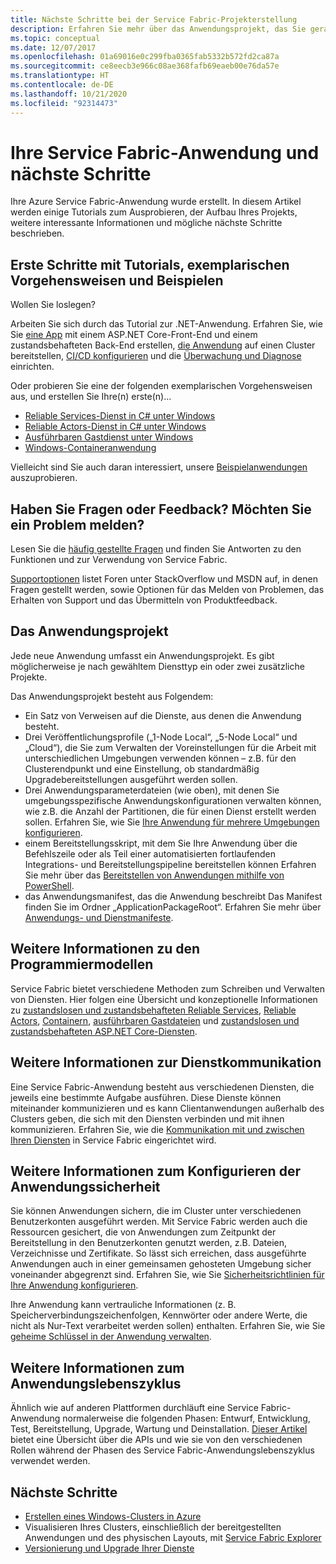 ```yaml
---
title: Nächste Schritte bei der Service Fabric-Projekterstellung
description: Erfahren Sie mehr über das Anwendungsprojekt, das Sie gerade in Visual Studio erstellt haben.  Erfahren Sie, wie Sie mithilfe von Tutorials Dienste erstellen können, und erfahren Sie mehr über die Entwicklung von Diensten für Service Fabric.
ms.topic: conceptual
ms.date: 12/07/2017
ms.openlocfilehash: 01a69016e0c299fba0365fab5332b572fd2ca87a
ms.sourcegitcommit: ce8eecb3e966c08ae368fafb69eaeb00e76da57e
ms.translationtype: HT
ms.contentlocale: de-DE
ms.lasthandoff: 10/21/2020
ms.locfileid: "92314473"
---
```

# <a name="your-service-fabric-application-and-next-steps"></a>Ihre Service Fabric-Anwendung und nächste Schritte
Ihre Azure Service Fabric-Anwendung wurde erstellt. In diesem Artikel werden einige Tutorials zum Ausprobieren, der Aufbau Ihres Projekts, weitere interessante Informationen und mögliche nächste Schritte beschrieben.

## <a name="get-started-with-tutorials-walk-throughs-and-samples"></a>Erste Schritte mit Tutorials, exemplarischen Vorgehensweisen und Beispielen
Wollen Sie loslegen?  

Arbeiten Sie sich durch das Tutorial zur .NET-Anwendung. Erfahren Sie, wie Sie [eine App](service-fabric-tutorial-create-dotnet-app.md) mit einem ASP.NET Core-Front-End und einem zustandsbehafteten Back-End erstellen, [die Anwendung](service-fabric-tutorial-deploy-app-to-party-cluster.md) auf einen Cluster bereitstellen, [CI/CD konfigurieren](service-fabric-tutorial-deploy-app-with-cicd-vsts.md) und die [Überwachung und Diagnose](service-fabric-tutorial-monitoring-aspnet.md) einrichten.

Oder probieren Sie eine der folgenden exemplarischen Vorgehensweisen aus, und erstellen Sie Ihre(n) erste(n)...
- [Reliable Services-Dienst in C# unter Windows](service-fabric-reliable-services-quick-start.md) 
- [Reliable Actors-Dienst in C# unter Windows](service-fabric-reliable-actors-get-started.md) 
- [Ausführbaren Gastdienst unter Windows](quickstart-guest-app.md) 
- [Windows-Containeranwendung](service-fabric-get-started-containers.md) 

Vielleicht sind Sie auch daran interessiert, unsere [Beispielanwendungen](/samples/browse/?products=azure) auszuprobieren.

## <a name="have-questions-or-feedback--need-to-report-an-issue"></a>Haben Sie Fragen oder Feedback?  Möchten Sie ein Problem melden?
Lesen Sie die [häufig gestellte Fragen](service-fabric-common-questions.md) und finden Sie Antworten zu den Funktionen und zur Verwendung von Service Fabric.

[Supportoptionen](service-fabric-support.md) listet Foren unter StackOverflow und MSDN auf, in denen Fragen gestellt werden, sowie Optionen für das Melden von Problemen, das Erhalten von Support und das Übermitteln von Produktfeedback.

## <a name="the-application-project"></a>Das Anwendungsprojekt
Jede neue Anwendung umfasst ein Anwendungsprojekt. Es gibt möglicherweise je nach gewähltem Diensttyp ein oder zwei zusätzliche Projekte.

Das Anwendungsprojekt besteht aus Folgendem:

* Ein Satz von Verweisen auf die Dienste, aus denen die Anwendung besteht.
* Drei Veröffentlichungsprofile („1-Node Local“, „5-Node Local“ und „Cloud“), die Sie zum Verwalten der Voreinstellungen für die Arbeit mit unterschiedlichen Umgebungen verwenden können – z.B. für den Clusterendpunkt und eine Einstellung, ob standardmäßig Upgradebereitstellungen ausgeführt werden sollen.
* Drei Anwendungsparameterdateien (wie oben), mit denen Sie umgebungsspezifische Anwendungskonfigurationen verwalten können, wie z.B. die Anzahl der Partitionen, die für einen Dienst erstellt werden sollen. Erfahren Sie, wie Sie [Ihre Anwendung für mehrere Umgebungen konfigurieren](service-fabric-manage-multiple-environment-app-configuration.md).
* einem Bereitstellungsskript, mit dem Sie Ihre Anwendung über die Befehlszeile oder als Teil einer automatisierten fortlaufenden Integrations- und Bereitstellungspipeline bereitstellen können Erfahren Sie mehr über das [Bereitstellen von Anwendungen mithilfe von PowerShell](service-fabric-deploy-remove-applications.md).
* das Anwendungsmanifest, das die Anwendung beschreibt Das Manifest finden Sie im Ordner „ApplicationPackageRoot“. Erfahren Sie mehr über [Anwendungs- und Dienstmanifeste](service-fabric-application-model.md).



## <a name="learn-more-about-the-programming-models"></a>Weitere Informationen zu den Programmiermodellen
Service Fabric bietet verschiedene Methoden zum Schreiben und Verwalten von Diensten.  Hier folgen eine Übersicht und konzeptionelle Informationen zu [zustandslosen und zustandsbehafteten Reliable Services](service-fabric-reliable-services-introduction.md), [Reliable Actors](service-fabric-reliable-actors-introduction.md), [Containern](service-fabric-containers-overview.md), [ausführbaren Gastdateien](service-fabric-guest-executables-introduction.md) und [zustandslosen und zustandsbehafteten ASP.NET Core-Diensten](service-fabric-reliable-services-communication-aspnetcore.md).

## <a name="learn-about-service-communication"></a>Weitere Informationen zur Dienstkommunikation
Eine Service Fabric-Anwendung besteht aus verschiedenen Diensten, die jeweils eine bestimmte Aufgabe ausführen. Diese Dienste können miteinander kommunizieren und es kann Clientanwendungen außerhalb des Clusters geben, die sich mit den Diensten verbinden und mit ihnen kommunizieren. Erfahren Sie, wie die [Kommunikation mit und zwischen Ihren Diensten](service-fabric-connect-and-communicate-with-services.md) in Service Fabric eingerichtet wird. 

## <a name="learn-about-configuring-application-security"></a>Weitere Informationen zum Konfigurieren der Anwendungssicherheit
Sie können Anwendungen sichern, die im Cluster unter verschiedenen Benutzerkonten ausgeführt werden. Mit Service Fabric werden auch die Ressourcen gesichert, die von Anwendungen zum Zeitpunkt der Bereitstellung in den Benutzerkonten genutzt werden, z.B. Dateien, Verzeichnisse und Zertifikate. So lässt sich erreichen, dass ausgeführte Anwendungen auch in einer gemeinsamen gehosteten Umgebung sicher voneinander abgegrenzt sind.  Erfahren Sie, wie Sie [Sicherheitsrichtlinien für Ihre Anwendung konfigurieren](service-fabric-application-runas-security.md).

Ihre Anwendung kann vertrauliche Informationen (z. B. Speicherverbindungszeichenfolgen, Kennwörter oder andere Werte, die nicht als Nur-Text verarbeitet werden sollen) enthalten. Erfahren Sie, wie Sie [geheime Schlüssel in der Anwendung verwalten](service-fabric-application-secret-management.md).

## <a name="learn-about-the-application-lifecycle"></a>Weitere Informationen zum Anwendungslebenszyklus
Ähnlich wie auf anderen Plattformen durchläuft eine Service Fabric-Anwendung normalerweise die folgenden Phasen: Entwurf, Entwicklung, Test, Bereitstellung, Upgrade, Wartung und Deinstallation. [Dieser Artikel](service-fabric-application-lifecycle.md) bietet eine Übersicht über die APIs und wie sie von den verschiedenen Rollen während der Phasen des Service Fabric-Anwendungslebenszyklus verwendet werden.

## <a name="next-steps"></a>Nächste Schritte
- [Erstellen eines Windows-Clusters in Azure](service-fabric-tutorial-create-vnet-and-windows-cluster.md)
- Visualisieren Ihres Clusters, einschließlich der bereitgestellten Anwendungen und des physischen Layouts, mit [Service Fabric Explorer](service-fabric-visualizing-your-cluster.md)
- [Versionierung und Upgrade Ihrer Dienste](service-fabric-application-upgrade-tutorial.md)